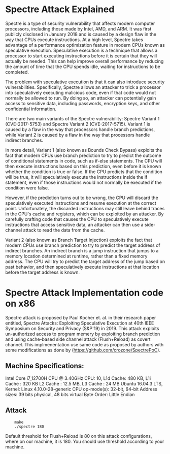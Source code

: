 # Spectre Attack Explained

Spectre is a type of security vulnerability that affects modern computer processors, including those made by Intel, AMD, and ARM. It was first publicly disclosed in January 2018 and is caused by a design flaw in the way that CPUs execute instructions. At a high level, Spectre takes advantage of a performance optimization feature in modern CPUs known as speculative execution. Speculative execution is a technique that allows a processor to start executing instructions before it is certain that they will actually be needed. This can help improve overall performance by reducing the amount of time that the CPU spends idle, waiting for instructions to be completed.

The problem with speculative execution is that it can also introduce security vulnerabilities. Specifically, Spectre allows an attacker to trick a processor into speculatively executing malicious code, even if that code would not normally be allowed to run. By doing so, an attacker can potentially gain access to sensitive data, including passwords, encryption keys, and other confidential information.

There are two main variants of the Spectre vulnerability: Spectre Variant 1 (CVE-2017-5753) and Spectre Variant 2 (CVE-2017-5715). Variant 1 is caused by a flaw in the way that processors handle branch predictions, while Variant 2 is caused by a flaw in the way that processors handle indirect branches.

In more detail, Variant 1 (also known as Bounds Check Bypass) exploits the fact that modern CPUs use branch prediction to try to predict the outcome of conditional statements in code, such as if-else statements. The CPU will then execute instructions based on this prediction, even before it is known whether the condition is true or false. If the CPU predicts that the condition will be true, it will speculatively execute the instructions inside the if statement, even if those instructions would not normally be executed if the condition were false.

However, if the prediction turns out to be wrong, the CPU will discard the speculatively executed instructions and resume execution at the correct point. Unfortunately, the discarded instructions may still leave behind traces in the CPU's cache and registers, which can be exploited by an attacker. By carefully crafting code that causes the CPU to speculatively execute instructions that access sensitive data, an attacker can then use a side-channel attack to read the data from the cache.

Variant 2 (also known as Branch Target Injection) exploits the fact that modern CPUs use branch prediction to try to predict the target address of indirect branches. An indirect branch is a jump instruction that jumps to a memory location determined at runtime, rather than a fixed memory address. The CPU will try to predict the target address of the jump based on past behavior, and then speculatively execute instructions at that location before the target address is known.

# Spectre Attack Implementation code on x86

Spectre attack is proposed by Paul Kocher et. al. in their research paper entitled, Spectre Attacks: Exploiting Speculative Execution at 40th IEEE Symposium on Security and Privacy (S\&P'19) in 2019. This attack exploits un-authorized access to program memery by exploiting branch prediction and using cache-based side channel attack (Flush+Reload) as covert channel. This implmenentation use same code as proposed by authors with some modifications as done by (https://github.com/crozone/SpectrePoC).

## Machine Specifications:

Intel Core i7_12700H CPU @ 3.40GHz
CPU: 10, L1d Cache: 480 KB, L1i Cache : 320 KB L2 Cache : 12.5 MB, L3 Cache : 24 MB
Ubuntu 16.04.3 LTS, Kernel: Linux 4.10.0-28-generic
CPU op-mode(s):        32-bit, 64-bit
Address sizes:         39 bits physical, 48 bits virtual
Byte Order:            Little Endian

## Attack


```
	make
	./spectre 180
```

Default threshold for Flush+Reload is 80 on this attack configurations, where on our machine, it is 180. You should use threshold according to your machine.
